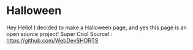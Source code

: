 # Halloween
Hey Hello! I decided to make a Halloween page, and yes this page is an open source project! Super Cool Source! : https://github.com/WebDevSHORTS
